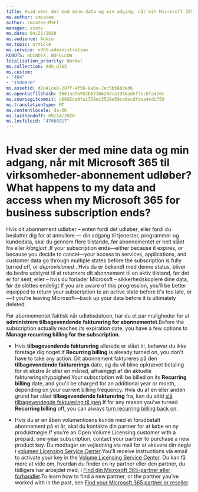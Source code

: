 ```yaml
---
title: Hvad sker der med mine data og min adgang, når mit Microsoft 365 til virksomheder-abonnement udløber?
ms.author: cmcatee
author: cmcatee-MSFT
manager: scotv
ms.date: 04/21/2020
ms.audience: Admin
ms.topic: article
ms.service: o365-administration
ROBOTS: NOINDEX, NOFOLLOW
localization_priority: Normal
ms.collection: Adm_O365
ms.custom:
- "484"
- "1500030"
ms.assetid: d2a41ce0-207f-4f50-8a6a-2ec5b56b3ed6
ms.openlocfilehash: 5861aa9b952b571b620dca1d56adef7cc0fa420c
ms.sourcegitcommit: c6692ce0fa1358ec3529e59ca0ecdfdea4cdc759
ms.translationtype: MT
ms.contentlocale: da-DK
ms.lasthandoff: 09/14/2020
ms.locfileid: "47668917"
---
```

# <a name="what-happens-to-my-data-and-access-when-my-microsoft-365-for-business-subscription-ends"></a><span data-ttu-id="20add-102">Hvad sker der med mine data og min adgang, når mit Microsoft 365 til virksomheder-abonnement udløber?</span><span class="sxs-lookup"><span data-stu-id="20add-102">What happens to my data and access when my Microsoft 365 for business subscription ends?</span></span>

<span data-ttu-id="20add-103">Hvis dit abonnement udløber – enten fordi det udløber, eller fordi du beslutter dig for at annullere — din adgang til tjenester, programmer og kundedata, skal du gennem flere tilstande, før abonnementet er helt slået fra eller  *klargjort*  .</span><span class="sxs-lookup"><span data-stu-id="20add-103">If your subscription ends—either because it expires, or because you decide to cancel—your access to services, applications, and customer data go through multiple states before the subscription is fully turned off, or  *deprovisioned*  .</span></span> <span data-ttu-id="20add-104">Hvis du er bekendt med denne status, bliver du bedre udstyret til at returnere dit abonnement til en aktiv tilstand, før det er for sent, eller – hvis du forlader Microsoft – sikkerhedskopiere dine data, før de slettes endeligt.</span><span class="sxs-lookup"><span data-stu-id="20add-104">If you are aware of this progression, you'll be better equipped to return your subscription to an active state before it's too late, or—if you're leaving Microsoft—back up your data before it is ultimately deleted.</span></span>
  
<span data-ttu-id="20add-105">Før abonnementet faktisk når udløbsdatoen, har du et par muligheder for at **administrere tilbagevendende fakturering for abonnementet**.</span><span class="sxs-lookup"><span data-stu-id="20add-105">Before the subscription actually reaches its expiration date, you have a few options to **Manage recurring billing for the subscription**.</span></span>
  
- <span data-ttu-id="20add-106">Hvis **tilbagevendende fakturering** allerede er slået til, behøver du ikke foretage dig noget.</span><span class="sxs-lookup"><span data-stu-id="20add-106">If **Recurring billing** is already turned on, you don't have to take any action.</span></span> <span data-ttu-id="20add-107">Dit abonnement faktureres på den **tilbagevendende fakturerings** dato, og du vil blive opkrævet betaling for et ekstra år eller en måned, afhængigt af din aktuelle faktureringshyppighed.</span><span class="sxs-lookup"><span data-stu-id="20add-107">Your subscription will be billed on its **Recurring billing** date, and you'll be charged for an additional year or month, depending on your current billing frequency.</span></span> <span data-ttu-id="20add-108">Hvis du af en eller anden grund har slået **tilbagevendende fakturering** fra, kan du altid [slå tilbagevendende fakturering til igen](https://docs.microsoft.com/microsoft-365/commerce/subscriptions/renew-your-subscription#turn-recurring-billing-off-or-on).</span><span class="sxs-lookup"><span data-stu-id="20add-108">If for any reason you've turned **Recurring billing** off, you can always [turn recurring billing back on](https://docs.microsoft.com/microsoft-365/commerce/subscriptions/renew-your-subscription#turn-recurring-billing-off-or-on).</span></span>

- <span data-ttu-id="20add-109">Hvis du er en åben volumenlicens kunde med et forudbetalt abonnement på et år, skal du kontakte din partner for at købe en ny produktnøgle.</span><span class="sxs-lookup"><span data-stu-id="20add-109">If you're an Open Volume Licensing customer with a prepaid, one-year subscription, contact your partner to purchase a new product key.</span></span> <span data-ttu-id="20add-110">Du modtager en vejledning via mail for at aktivere din nøgle i [volumen Licensing Service Center](https://go.microsoft.com/fwlink/p/?LinkID=282016).</span><span class="sxs-lookup"><span data-stu-id="20add-110">You'll receive instructions via email to activate your key in the [Volume Licensing Service Center](https://go.microsoft.com/fwlink/p/?LinkID=282016).</span></span> <span data-ttu-id="20add-111">Du kan få mere at vide om, hvordan du finder en ny partner eller den partner, du tidligere har arbejdet med, i [Find din Microsoft 365-partner eller forhandler](https://docs.microsoft.com/microsoft-365/admin/manage/find-your-partner-or-reseller).</span><span class="sxs-lookup"><span data-stu-id="20add-111">To learn how to find a new partner, or the partner you've worked with in the past, see [Find your Microsoft 365 partner or reseller](https://docs.microsoft.com/microsoft-365/admin/manage/find-your-partner-or-reseller).</span></span>